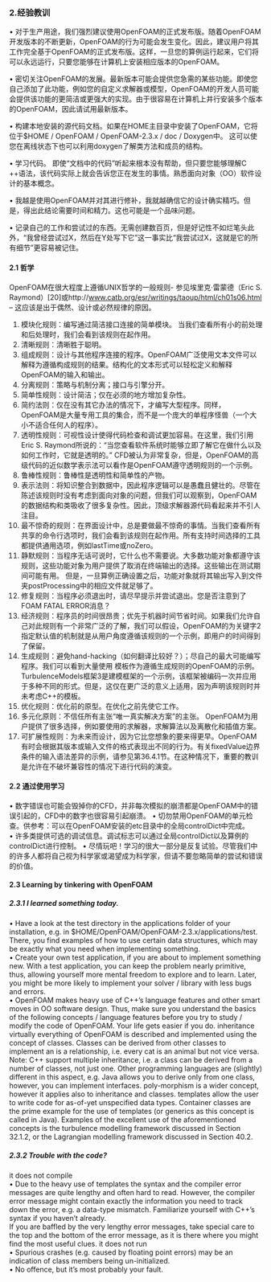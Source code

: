 ### 2.经验教训
• 对于生产用途，我们强烈建议使用OpenFOAM的正式发布版。随着OpenFOAM开发版本的不断更新，OpenFOAM的行为可能会发生变化。因此，建议用户将其工作完全基于OpenFOAM的正式发布版。这样，一旦您的算例运行起来，它们将可以永远运行，只要您能够在计算机上安装相应版本的OpenFOAM。

• 密切关注OpenFOAM的发展。最新版本可能会提供您急需的某些功能。即使您自己添加了此功能，例如您的自定义求解器或模型，OpenFOAM的开发人员可能会提供该功能的更简洁或更强大的实现。由于很容易在计算机上并行安装多个版本的OpenFOAM，因此请试用最新版本。

• 构建本地安装的源代码文档。如果在HOME主目录中安装了OpenFOAM，它将位于$HOME / OpenFOAM / OpenFOAM-2.3.x / doc / Doxygen中。 这可以使您在离线状态下也可以利用doxygen了解类方法和成员的结构。

• 学习代码。 即使“文档中的代码”听起来根本没有帮助，但只要您能够理解C ++语法，该代码实际上就会告诉您正在发生的事情。熟悉面向对象（OO）软件设计的基本概念。

• 我越是使用OpenFOAM并对其进行修补，我就越确信它的设计确实精巧。但是，得出此结论需要时间和精力。这也可能是一个品味问题。

• 记录自己的工作和尝试过的东西。无需创建数百页，但是好记性不如烂笔头此外，“我曾经尝试过X，然后在Y处写下它”这一事实比“我尝试过X，这就是它的所有细节”更容易被记住。

#### 2.1 哲学
OpenFOAM在很大程度上遵循UNIX哲学的一般规则- 参见埃里克·雷蒙德（Eric S. Raymond）[20]或http://www.catb.org/esr/writings/taoup/html/ch01s06.html – 这应该是出于偶然、设计或必然规律的原因。
1. 模块化规则：编写通过简洁接口连接的简单模块。 当我们查看所有小的前处理和后处理时，我们会看到该规则在起作用。
2. 清晰规则：清晰胜于聪明。    
3. 组成规则：设计与其他程序连接的程序。OpenFOAM广泛使用文本文件可以解释为遵循构成规则的结果。结构化的文本形式可以轻松定义和解释OpenFOAM的输入和输出。
4. 分离规则：策略与机制分离；接口与引擎分开。
5. 简单性规则：设计简洁；仅在必须的地方增加复杂性。  
6. 简约法则：仅在没有其它办法的情况下，才编写大型程序。同样，OpenFOAM是大量专用工具的集合，而不是一个庞大的单程序怪兽（一个大小不适合任何人的程序）。 
7. 透明性规则：可视性设计使得代码检查和调试更加容易。在这里，我们引用Eric S. Raymond所说的：“当您查看软件系统时能够立即了解它在做什么以及如何工作时，它就是透明的。” CFD被认为非常复杂，但是，OpenFOAM的高级代码的近似数学表示法可以看作是OpenFOAM遵守透明规则的一个示例。  
8. 鲁棒性规则：鲁棒性是透明性和简单性的产物。   
9. 表示法则：将知识整合到数据中，因此程序逻辑可以是愚蠢且健壮的。尽管在陈述该规则时没有考虑到面向对象的问题，但我们可以观察到，OpenFOAM的数据结构和类吸收了很多复杂性。因此，顶级求解器源代码看起来并不引人注目。
10. 最不惊奇的规则：在界面设计中，总是要做最不惊奇的事情。当我们查看所有共享的命令行选项时，我们会看到该规则在起作用。所有支持时间选择的工具都提供通用选项，例如lastTime或noZero。
11. 静默规则：当程序无话可说时，它什么也不需要说。大多数功能对象都遵守该规则，这些功能对象为用户提供了取消在终端输出的选择。这些输出在测试期间可能有用。 但是，一旦算例正确设置之后，功能对象就将其输出写入到文件夹postProcessing中的相应文件就足够了。  
12. 修复规则：当程序必须退出时，请尽早提示并尝试退出。您是否注意到了FOAM FATAL ERROR消息？
13. 经济规则：程序员的时间很昂贵；优先于机器时间节省时间。如果我们允许自己对此规则有一个非常广泛的了解，我们可以假设，OpenFOAM的为关键字2指定默认值的机制就是从用户角度遵循该规则的一个示例，即用户的时间得到了保留。
14. 生成规则：避免hand-hacking（如何翻译比较好？）；尽自己的最大可能编写程序。我们可以看到大量使用
模板作为遵循生成规则的OpenFOAM的示例。TurbulenceModels框架3是建模框架的一个示例，该框架被编码一次并应用于多种不同的形式。但是，这仅在更广泛的意义上适用，因为声明该规则时并未考虑C++的模板。
15. 优化规则：优化前的原型。在优化之前先使它工作。
16. 多元化原则：不信任所有主张“唯一真实解决方案”的主张。 OpenFOAM为用户提供了很多选择，例如要使用的求解器，求解算法以及离散化和插值方案。
17. 可扩展性规则：为未来而设计，因为它比您想象的要来得更早。OpenFOAM有时会根据其版本或输入文件的格式表现出不同的行为。有关fixedValue边界条件的输入语法差异的示例，请参见第36.4.1节。在这种情况下，重要的教训是允许在不破坏兼容性的情况下进行代码的演变。

#### 2.2 通过使用学习
• 数字错误也可能会毁掉你的CFD，并非每次模拟的崩溃都是OpenFOAM中的错误引起的，CFD中的数字也很容易引起崩溃。
• 切勿禁用OpenFOAM的单元检查。供参考：可以在OpenFOAM安装的etc目录中的全局controlDict中完成。  
• 许多类提供可选的调试信息。调试标志可以通过全局controlDict以及算例的controlDict进行控制。
• 尽情玩吧！学习的很大一部分是反复试验。尽管我们中的许多人都将自己视为科学家或渴望成为科学家，但请不要忽略简单的尝试和错误的价值。

#### 2.3 Learning by tinkering with OpenFOAM
##### 2.3.1 I learned something today.
• Have a look at the test directory in the applications folder of your installation, e.g. in $HOME/OpenFOAM/OpenFOAM-2.3.x/applications/test. There, you find examples of how to use certain data structures, which may be exactly what you need when implementing something.    
• Create your own test application, if you are about to implement something new. With a test application, you can keep the problem nearly primitive, thus, allowing yourself more mental freedom to explore and to learn. Later, you might be more likely to implement your solver / library with less bugs and errors.    
• OpenFOAM makes heavy use of C++’s language features and other smart moves in OO software design. Thus, make sure you understand the basics of the following concepts / language features before you try to study / modify the code of OpenFOAM. Your life gets easier if you do. inheritance virtually everything of OpenFOAM is described and implemented using the concept of classes. Classes can be derived from other classes to implement an is a relationship, i.e. every cat is an animal
but not vice versa. Note: C++ support multiple inheritance, i.e. a class can be derived from a number of classes, not just
one. Other programming languages are (slightly) different in this aspect, e.g. Java allows you to derive only from one class, however, you can implement interfaces. poly-morphism is a wider concept, however it applies also to inheritance and classes.
templates allow the user to write code for as-of-yet unspecified data types. Container classes are the prime example for the use of templates (or generics as this concept is called in Java). Examples of the excellent use of the aforementioned concepts is the turbulence modelling framework discussed in Section 32.1.2, or the Lagrangian modelling framework discussed in Section 40.2.    
##### 2.3.2 Trouble with the code?    
it does not compile    
• Due to the heavy use of templates the syntax and the compiler error messages are quite lengthy and often hard to read. However, the compiler error message might contain exactly the information you need to track down the error, e.g. a data-type mismatch. Familiarize yourself with C++’s syntax if you haven’t already.    
If you are baffled by the very lengthy error messages, take special care to the top and the bottom of the error message, as it is there where you might find the most useful clues. it does not run    
• Spurious crashes (e.g. caused by floating point errors) may be an indication of class members being un-initialized.    
• No offence, but it’s most probably your fault.    